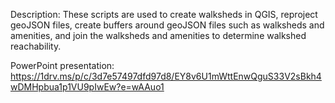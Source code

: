 Description: These scripts are used to create walksheds in QGIS, reproject geoJSON files, create buffers around geoJSON files such as walksheds and amenities, and join the walksheds and amenities to determine walkshed reachability.

PowerPoint presentation: https://1drv.ms/p/c/3d7e57497dfd97d8/EY8v6U1mWttEnwQguS33V2sBkh4wDMHpbua1p1VU9pIwEw?e=wAAuo1
